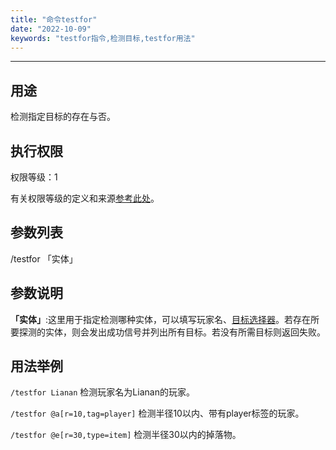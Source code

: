 ```yaml
---
title: "命令testfor"
date: "2022-10-09"
keywords: "testfor指令,检测目标,testfor用法"
---
```


---

## 用途

检测指定目标的存在与否。

## 执行权限

权限等级：1

有关权限等级的定义和来源[参考此处](/commands/权限等级 "参考此处")。

## 参数列表

/testfor 「实体」

## 参数说明

**「实体」**:这里用于指定检测哪种实体，可以填写玩家名、[目标选择器](/commands/目标选择器 "目标选择器")。若存在所要探测的实体，则会发出成功信号并列出所有目标。若没有所需目标则返回失败。

## 用法举例

`/testfor Lianan`  检测玩家名为Lianan的玩家。

`/testfor @a[r=10,tag=player]`  检测半径10以内、带有player标签的玩家。

`/testfor @e[r=30,type=item]` 检测半径30以内的掉落物。
